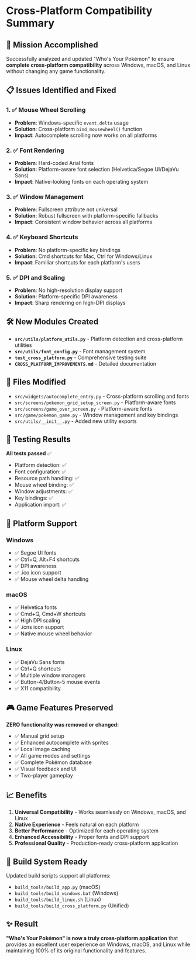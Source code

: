 # Cross-Platform Compatibility Summary

## 🎯 Mission Accomplished

Successfully analyzed and updated "Who's Your Pokémon" to ensure **complete cross-platform compatibility** across Windows, macOS, and Linux without changing any game functionality.

## 📋 Issues Identified and Fixed

### 1. ✅ Mouse Wheel Scrolling
- **Problem**: Windows-specific `event.delta` usage
- **Solution**: Cross-platform `bind_mousewheel()` function
- **Impact**: Autocomplete scrolling now works on all platforms

### 2. ✅ Font Rendering
- **Problem**: Hard-coded Arial fonts
- **Solution**: Platform-aware font selection (Helvetica/Segoe UI/DejaVu Sans)
- **Impact**: Native-looking fonts on each operating system

### 3. ✅ Window Management
- **Problem**: Fullscreen attribute not universal
- **Solution**: Robust fullscreen with platform-specific fallbacks
- **Impact**: Consistent window behavior across all platforms

### 4. ✅ Keyboard Shortcuts
- **Problem**: No platform-specific key bindings
- **Solution**: Cmd shortcuts for Mac, Ctrl for Windows/Linux
- **Impact**: Familiar shortcuts for each platform's users

### 5. ✅ DPI and Scaling
- **Problem**: No high-resolution display support
- **Solution**: Platform-specific DPI awareness
- **Impact**: Sharp rendering on high-DPI displays

## 🛠️ New Modules Created

- **`src/utils/platform_utils.py`** - Platform detection and cross-platform utilities
- **`src/utils/font_config.py`** - Font management system
- **`test_cross_platform.py`** - Comprehensive testing suite
- **`CROSS_PLATFORM_IMPROVEMENTS.md`** - Detailed documentation

## 📁 Files Modified

- `src/widgets/autocomplete_entry.py` - Cross-platform scrolling and fonts
- `src/screens/pokemon_grid_setup_screen.py` - Platform-aware fonts
- `src/screens/game_over_screen.py` - Platform-aware fonts  
- `src/game/pokemon_game.py` - Window management and key bindings
- `src/utils/__init__.py` - Added new utility exports

## 🧪 Testing Results

**All tests passed** ✅
- Platform detection: ✅
- Font configuration: ✅
- Resource path handling: ✅
- Mouse wheel binding: ✅
- Window adjustments: ✅
- Key bindings: ✅
- Application import: ✅

## 🚀 Platform Support

### Windows
- ✅ Segoe UI fonts
- ✅ Ctrl+Q, Alt+F4 shortcuts
- ✅ DPI awareness
- ✅ .ico icon support
- ✅ Mouse wheel delta handling

### macOS
- ✅ Helvetica fonts
- ✅ Cmd+Q, Cmd+W shortcuts
- ✅ High DPI scaling
- ✅ .icns icon support
- ✅ Native mouse wheel behavior

### Linux
- ✅ DejaVu Sans fonts
- ✅ Ctrl+Q shortcuts
- ✅ Multiple window managers
- ✅ Button-4/Button-5 mouse events
- ✅ X11 compatibility

## 🎮 Game Features Preserved

**ZERO functionality was removed or changed:**
- ✅ Manual grid setup
- ✅ Enhanced autocomplete with sprites
- ✅ Local image caching
- ✅ All game modes and settings
- ✅ Complete Pokémon database
- ✅ Visual feedback and UI
- ✅ Two-player gameplay

## 📈 Benefits

1. **Universal Compatibility** - Works seamlessly on Windows, macOS, and Linux
2. **Native Experience** - Feels natural on each platform
3. **Better Performance** - Optimized for each operating system
4. **Enhanced Accessibility** - Proper fonts and DPI support
5. **Professional Quality** - Production-ready cross-platform application

## 🔧 Build System Ready

Updated build scripts support all platforms:
- `build_tools/build_app.py` (macOS)
- `build_tools/build_windows.bat` (Windows)
- `build_tools/build_linux.sh` (Linux)
- `build_tools/build_cross_platform.py` (Unified)

## ✨ Result

**"Who's Your Pokémon" is now a truly cross-platform application** that provides an excellent user experience on Windows, macOS, and Linux while maintaining 100% of its original functionality and features.
